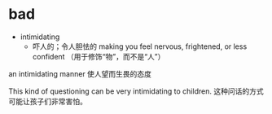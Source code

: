 # bad


- intimidating
  - 吓人的；令人胆怯的 making you feel nervous, frightened, or less confident （用于修饰“物”，而不是“人”）

an intimidating manner
使人望而生畏的态度

This kind of questioning can be very intimidating to children.
这种问话的方式可能让孩子们非常害怕。









